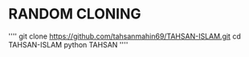 # RANDOM CLONING

''''
git clone https://github.com/tahsanmahin69/TAHSAN-ISLAM.git
cd TAHSAN-ISLAM
python TAHSAN
''''
